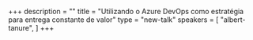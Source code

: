 +++
description = ""
title = "Utilizando o Azure DevOps como estratégia para entrega constante de valor"
type = "new-talk"
speakers = [
        "albert-tanure",
]
+++